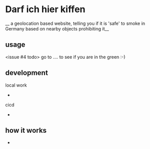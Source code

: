 Darf ich hier kiffen
====================

__ a geolocation based website, telling you if it is 'safe' to smoke in Germany based on nearby objects prohibiting it__

usage
-----

<issue #4 todo> go to .... to see if you are in the green :-)

development
--------

local work
 - <todo>

cicd
 - <todo>

how it works
------------
- <todo>